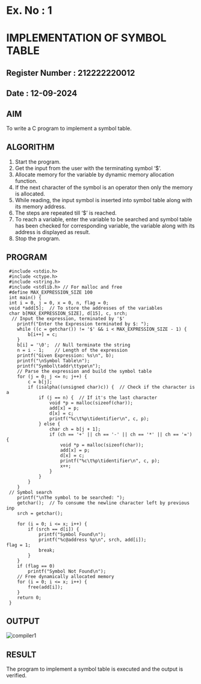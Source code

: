 # Ex. No : 1	
# IMPLEMENTATION OF SYMBOL TABLE 
## Register Number : 212222220012
## Date : 12-09-2024

## AIM   
To write a C program to implement a symbol table.

## ALGORITHM
1.	Start the program.
2.	Get the input from the user with the terminating symbol ‘$’.
3.	Allocate memory for the variable by dynamic memory allocation function.
4.	If the next character of the symbol is an operator then only the memory is allocated.
5.	While reading, the input symbol is inserted into symbol table along with its memory address.
6.	The steps are repeated till ‘$’ is reached.
7.	To reach a variable, enter the variable to be searched and symbol table has been checked for corresponding variable, the variable along with its address is displayed as result.
8.	Stop the program. 

## PROGRAM
```
 #include <stdio.h>
 #include <ctype.h>
 #include <string.h>
 #include <stdlib.h> // For malloc and free
 #define MAX_EXPRESSION_SIZE 100
 int main() {
 int i = 0, j = 0, x = 0, n, flag = 0;
 void *add[5];  // To store the addresses of the variables
 char b[MAX_EXPRESSION_SIZE], d[15], c, srch;
  // Input the expression, terminated by '$'
    printf("Enter the Expression terminated by $: ");
    while ((c = getchar()) != '$' && i < MAX_EXPRESSION_SIZE - 1) {
        b[i++] = c;
    }
    b[i] = '\0';  // Null terminate the string
    n = i - 1;    // Length of the expression
    printf("Given Expression: %s\n", b);
    printf("\nSymbol Table\n");
    printf("Symbol\taddr\ttype\n");
    // Parse the expression and build the symbol table
    for (j = 0; j <= n; j++) {
        c = b[j];
        if (isalpha((unsigned char)c)) {  // Check if the character is a
            if (j == n) {  // If it's the last character
                void *p = malloc(sizeof(char));
                add[x] = p;
                d[x] = c;
                printf("%c\t%p\tidentifier\n", c, p);
            } else {
                char ch = b[j + 1];
                if (ch == '+' || ch == '-' || ch == '*' || ch == '=') {  
                    void *p = malloc(sizeof(char));
                    add[x] = p;
                    d[x] = c;
                    printf("%c\t%p\tidentifier\n", c, p);
                    x++;
                }
            }
        }
    }
 // Symbol search
    printf("\nThe symbol to be searched: ");
    getchar();  // To consume the newline character left by previous inp
    srch = getchar();
    
    for (i = 0; i <= x; i++) {
        if (srch == d[i]) {
            printf("Symbol Found\n");
            printf("%c@address %p\n", srch, add[i]);
flag = 1;
            break;
        }
    }
    if (flag == 0)
        printf("Symbol Not Found\n");
    // Free dynamically allocated memory
    for (i = 0; i <= x; i++) {
        free(add[i]);
    }
    return 0;
 }
```




## OUTPUT 


![compiler1](https://github.com/user-attachments/assets/53e7950e-7915-446b-810a-4b853ee44be2)

## RESULT
The program to implement a symbol table is executed and the output is verified.
